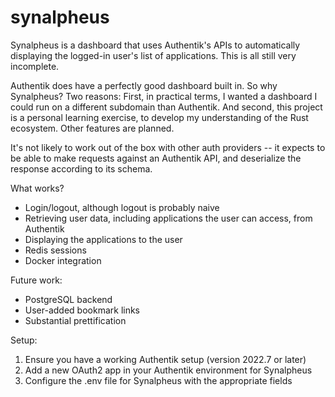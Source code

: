 # synalpheus
Synalpheus is a dashboard that uses Authentik's APIs to automatically displaying the logged-in user's list of applications. This is all still very incomplete.

Authentik does have a perfectly good dashboard built in. So why Synalpheus? Two reasons: First, in practical terms, I wanted a dashboard I could run on a different subdomain than Authentik. And second, this project is a personal learning exercise, to develop my understanding of the Rust ecosystem. Other features are planned.

It's not likely to work out of the box with other auth providers -- it expects to be able to make requests against an Authentik API, and deserialize the response according to its schema.

What works?
* Login/logout, although logout is probably naive
* Retrieving user data, including applications the user can access, from Authentik
* Displaying the applications to the user
* Redis sessions
* Docker integration

Future work:
* PostgreSQL backend
* User-added bookmark links
* Substantial prettification

Setup:
1. Ensure you have a working Authentik setup (version 2022.7 or later)
2. Add a new OAuth2 app in your Authentik environment for Synalpheus
3. Configure the .env file for Synalpheus with the appropriate fields
